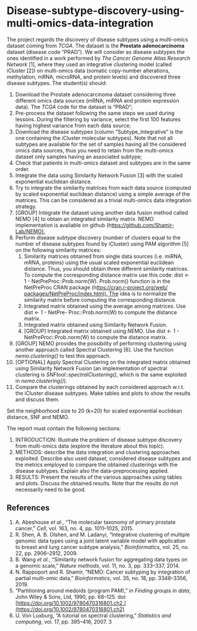 # Disease-subtype-discovery-using-multi-omics-data-integration

The project regards the discovery of disease subtypes using a multi-omics dataset coming from _TCGA_. The dataset is the **Prostate adenocarcinoma** dataset (disease code “PRAD”). We will consider as disease subtypes the ones identified in a work performed by _The Cancer Genome Atlas Research Network_ [1], where they used an integrative clustering model (called iCluster [2]) on multi-omics data (somatic copy-number alterations, methylation, mRNA, microRNA, and protein levels) and discovered three disease subtypes. The student(s) should:

1. Download the Prostate adenocarcinoma dataset considering three different omics data sources (mRNA, miRNA and protein expression data). The _TCGA_ code for the dataset is “PRAD”;
2. Pre-process the dataset following the same steps we used during lessons. During the filtering by variance, select the first $100$ features having highest variance from each data source;
3. Download the disease subtypes (column “Subtype\_Integrative” is the one containing the iCluster molecular subtypes). Note that not all subtypes are available for the set of samples having all the considered omics data sources, thus you need to retain from the multi-omics dataset only samples having an associated subtype;
4. Check that patients in multi-omics dataset and subtypes are in the same order.
5. Integrate the data using Similarity Network Fusion [3] with the scaled exponential euclidean distance.
6. Try to integrate the similarity matrices from each data source (computed by scaled exponential euclidean distance) using a simple average of the matrices. This can be considered as a trivial multi-omics data integration strategy.
7. [GROUP] Integrate the dataset using another data fusion method called NEMO [4] to obtain an integrated similarity matrix. NEMO implementation is available on github (h[ttps://github.com/Shamir- Lab/NEMO).](https://github.com/Shamir-Lab/NEMO)
8. Perform disease subtype discovery (number of clusters equal to the number of disease subtypes found by iCluster) using PAM algorithm [5] on the following similarity matrices:
	1. Similarity matrices obtained from single data sources (i.e. miRNA, mRNA, proteins) using the usual scaled exponential euclidean distance. Thus, you should obtain three different similarity matrices. To compute the corresponding distance matrix use this code: dist <- 1 - NetPreProc::Prob.norm(W). Prob.norm() function is in the NetPreProc CRAN package (h[ttps://cran.r-project.org/web/ packages/NetPreProc/index.html). The](https://cran.r-project.org/web/packages/NetPreProc/index.html) idea is to normalize the similarity matrix before computing the corresponding distance.
	2. Integrated matrix obtained using the average among matrices. Use dist <- 1 - NetPre- Proc::Prob.norm(W) to compute the distance matrix.
	3. Integrated matrix obtained using Similarity Network Fusion.
	4. [GROUP] Integrated matrix obtained using NEMO. Use dist <- 1 - NetPreProc::Prob.norm(W) to compute the distance matrix.
9. [GROUP] NEMO provides the possibility of performing clustering using another approach called Spectral Clustering [6]. Use the function *nemo.clustering()* to test this approach.
10. [OPTIONAL] Apply Spectral Clustering on the integrated matrix obtained using Similarity Network Fusion (an implementation of spectral clustering is *SNFtool::spectralClustering()*, which is the same exploited in *nemo.clustering()*).
11. Compare the clusterings obtained by each considered approach w.r.t. the iCluster disease subtypes. Make tables and plots to show the results and discuss them.

Set the neighborhood size to 20 (k=20) for scaled exponential euclidean distance, SNF and NEMO.

The report must contain the following sections:

1. INTRODUCTION: Illustrate the problem of disease subtype discovery from multi-omics data (explore the literature about this topic).
2. METHODS: describe the data integration and clustering approaches exploited. Describe also used dataset, considered disease subtypes and the metrics employed to compare the obtained clusterings with the disease subtypes. Explain also the data-preprocessing applied.
3. RESULTS: Present the results of the various approaches using tables and plots. Discuss the obtained results. Note that the results do not necessarily need to be good.


## References

1. A. Abeshouse *et al.*, “The molecular taxonomy of primary prostate cancer,” *Cell*, vol. 163, no. 4, pp. 1011–1025, 2015.
2. R. Shen, A. B. Olshen, and M. Ladanyi, “Integrative clustering of multiple genomic data types using a joint latent variable model with application to breast and lung cancer subtype analysis,” *Bioinformatics*, vol. 25, no. 22, pp. 2906–2912, 2009.
3. B. Wang *et al.*, “Similarity network fusion for aggregating data types on a genomic scale,” *Nature methods*, vol. 11, no. 3, pp. 333–337, 2014.
4. N. Rappoport and R. Shamir, “NEMO: Cancer subtyping by integration of partial multi-omic data,” *Bioinformatics*, vol. 35, no. 18, pp. 3348–3356, 2019.
5. “Partitioning around medoids (program PAM),” in *Finding groups in data*, John Wiley & Sons, Ltd, 1990, pp. 68–125. doi: [https://doi.org/10.1002/9780470316801.ch2.](https://doi.org/10.1002/9780470316801.ch2)
6. U. Von Luxburg, “A tutorial on spectral clustering,” *Statistics and computing*, vol. 17, pp. 395–416, 2007.
3
